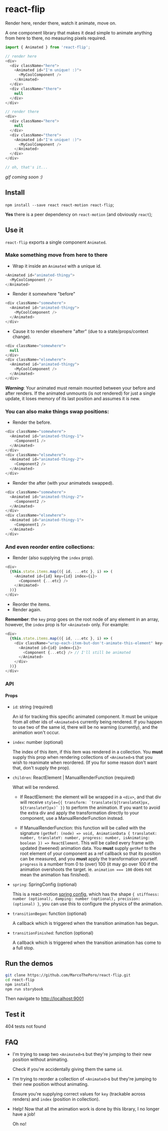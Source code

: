 # react-flip
Render here, render there, watch it animate, move on.

A one component library that makes it dead simple to animate anything from here to there, no measuring pixels required.

```js
import { Animated } from 'react-flip';

// render here
<div>
  <div className="here">
    <Animated id="I'm unique! :)">
      <MyCoolComponent />
    </Animated>
  </div>
  <div className="there">
    null
  </div>
</div>

// render there
<div>
  <div className="here">
    null
  </div>
  <div className="there">
    <Animated id="I'm unique! :)">
      <MyCoolComponent />
    </Animated>
  </div>
</div>

// oh, that's it...
```

*gif coming soon :)*

## Install
`npm install --save react react-motion react-flip`;

**Yes** there is a peer dependency on `react-motion` (and obviously `react`);

## Use it
`react-flip` exports a single component `Animated`.

### Make something move from here to there
- Wrap it inside an `Animated` with a unique id.
```js
<Animated id="animated-thingy">
  <MyCoolComponent />
</Animated>
```
- Render it somewhere "before"
```js
<div className="somewhere">
  <Animated id="animated-thingy">
    <MyCoolComponent />
  </Animated>
</div>
```
- Cause it to render elsewhere "after" (due to a state/props/context change).
```js
<div className="somewhere">
  null
</div>
<div className="elsewhere">
  <Animated id="animated-thingy">
    <MyCoolComponent />
  </Animated>
</div>
```
 ***Warning***: Your animated must remain mounted between your before and after renders. If the animated unmounts (is not rendered) for just a single update, it loses memory of its last position and assumes it is new.

### You can also make things swap positions:

- Render the before.
```js
<div className="somewhere">
  <Animated id="animated-thingy-1">
    <Component1 />
  </Animated>
</div>
<div className="elsewhere">
  <Animated id="animated-thingy-2">
    <Component2 />
  </Animated>
</div>
```
- Render the after (with your animateds swapped).
```js
<div className="somewhere">
  <Animated id="animated-thingy-2">
    <Component2 />
  </Animated>
</div>
<div className="elsewhere">
  <Animated id="animated-thingy-1">
    <Component1 />
  </Animated>
</div>
```

### And even reorder entire collections:

- Render (also supplying the `index` prop).
```js
<div>
  {this.state.items.map(({ id, ...etc }, i) => (
    <Animated id={id} key={id} index={i}>
      <Component {...etc} />
    </Animated>
  ))}
</div>
```
- Reorder the items.
- Render again.

**Remember**: the `key` prop goes on the root node of any element in an array, however, the `index` prop is for `<Animated>` only. For example:
```js
<div>
  {this.state.items.map(({ id, ...etc }, i) => (
    <div className="wrap-each-item-but-don't-animate-this-element" key={id}>
      <Animated id={id} index={i}>
        <Component {...etc} /> // I'll still be animated
      </Animated>
    </div>
  ))}
</div>
```

### API

#### Props
- `id`: string (required)

  An id for tracking this specific animated component. It must be unique from all other ids of `<Animated>`s currently being rendered. If you happen to use two of the same id, there will be no warning (currently), and the animation won't occur.

- `index`: number (optional)

  The index of this item, if this item was rendered in a collection. You **must** supply this prop when rendering collections of `<Animated>`s that you wish to reanimate when reordered. (If you for some reason don't want that, don't supply the prop).

- `children`: ReactElement | ManualRenderFunction (required)

  What will be rendered.

  - If ReactElement: the element will be wrapped in a `<div>`, and that div will receive ```style={{ transform: `translate(${translateX}px, ${translateY}px)` }}``` to perform the animation. If you want to avoid the extra div and apply the transformation directly to your component, use a ManualRenderFunction instead.

  - If ManualRenderFunction: this function will be called with the signature `(getRef: (node) => void, AnimationData { translateX: number, translateY: number, progress: number, isAnimating: boolean }) => ReactElement`. This will be called every frame with updated (tweened) animation data. You **must** supply `getRef` to the root element of your component as a ref callback so that its position can be measured, and you **must** apply the transformation yourself. `progress` is a number from 0 to (over) 100 (it may go over 100 if the animation overshoots the target. ie. `animation === 100` does not mean the animation has finished).

- `spring`: SpringConfig (optional)

  This is a react-motion [spring config](https://github.com/chenglou/react-motion#--spring-val-number-config-springhelperconfig--opaqueconfig), which has the shape `{ stiffness: number (optional), damping: number (optional), precision: (optional) }`, you can use this to configure the physics of the animation.

- `transitionBegan`: function (optional)

  A callback which is triggered when the transition animation has begun.

- `transitionFinished`: function (optional)

  A callback which is triggered when the transition animation has come to a full stop.

## Run the demos
```bash
git clone https://github.com/MarcoThePoro/react-flip.git
cd react-flip
npm install
npm run storybook
```
Then navigate to [http://localhost:9001](http://localhost:9001)

## Test it
404 tests not found

## FAQ

- I'm trying to swap two `<Animated>`s but they're jumping to their new position without animating.

  Check if you're accidentally giving them the same `id`.

- I'm trying to reorder a collection of `<Animated>`s but they're jumping to their new position without animating.

  Ensure you're supplying correct values for `key` (trackable across renders) and `index` (position in collection).

- Help! Now that all the animation work is done by this library, I no longer have a job!

  Oh no!
